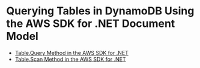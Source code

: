 # Querying Tables in DynamoDB Using the AWS SDK for \.NET Document Model<a name="QueryAndScanMidLevelDotNet"></a>


+ [Table\.Query Method in the AWS SDK for \.NET](QueryMidLevelDotNet.md)
+ [Table\.Scan Method in the AWS SDK for \.NET](ScanMidLevelDotNet.md)